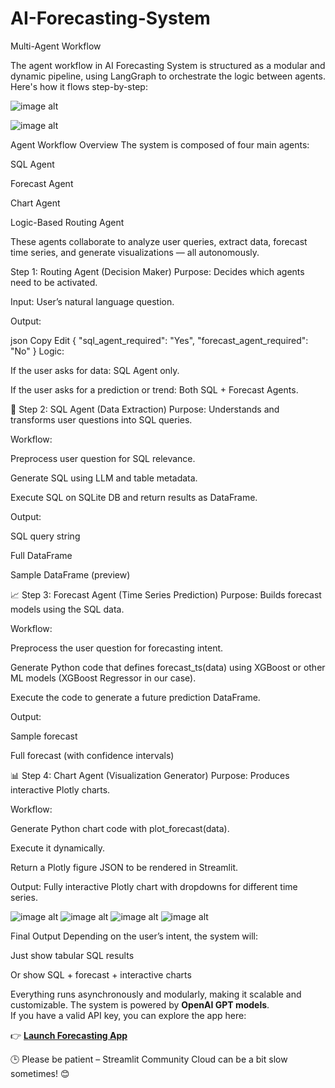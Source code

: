 # AI-Forecasting-System
Multi-Agent Workflow

The agent workflow in  AI Forecasting System is structured as a modular and dynamic pipeline, using LangGraph to orchestrate the logic between agents. Here's how it flows step-by-step:

![image alt](https://github.com/boprosv/AI-Forecasting-System/blob/main/Screenshot%202025-06-13%20111203.png?raw=true)


![image alt](https://github.com/boprosv/AI-Forecasting-System/blob/main/Screenshot%202025-06-13%20114018.png?raw=true)

Agent Workflow Overview
The system is composed of four main agents:

SQL Agent

Forecast Agent

Chart Agent

Logic-Based Routing Agent

These agents collaborate to analyze user queries, extract data, forecast time series, and generate visualizations — all autonomously.

 Step 1: Routing Agent (Decision Maker)
Purpose: Decides which agents need to be activated.

Input: User’s natural language question.

Output:

json
Copy
Edit
{
  "sql_agent_required": "Yes",
  "forecast_agent_required": "No"
}
Logic:

If the user asks for data: SQL Agent only.

If the user asks for a prediction or trend: Both SQL + Forecast Agents.

🧾 Step 2: SQL Agent (Data Extraction)
Purpose: Understands and transforms user questions into SQL queries.

Workflow:

Preprocess user question for SQL relevance.

Generate SQL using LLM and table metadata.

Execute SQL on SQLite DB and return results as DataFrame.

Output:

SQL query string

Full DataFrame

Sample DataFrame (preview)

📈 Step 3: Forecast Agent (Time Series Prediction)
Purpose: Builds forecast models using the SQL data.

Workflow:

Preprocess the user question for forecasting intent.

Generate Python code that defines forecast_ts(data) using XGBoost or other ML models (XGBoost Regressor in our case).

Execute the code to generate a future prediction DataFrame.

Output:

Sample forecast

Full forecast (with confidence intervals)

📊 Step 4: Chart Agent (Visualization Generator)
Purpose: Produces interactive Plotly charts.

Workflow:

Generate Python chart code with plot_forecast(data).

Execute it dynamically.

Return a Plotly figure JSON to be rendered in Streamlit.

Output: Fully interactive Plotly chart with dropdowns for different time series.


![image alt](https://github.com/boprosv/AI-Forecasting-System/blob/main/Screenshot%202025-06-13%20120531.png?raw=true)
![image alt](https://github.com/boprosv/AI-Forecasting-System/blob/main/Screenshot%202025-06-13%20114534.png?raw=true)
![image alt](https://github.com/boprosv/AI-Forecasting-System/blob/main/Screenshot%202025-06-13%20114336.png?raw=true)
![image alt](https://github.com/boprosv/AI-Forecasting-System/blob/main/Screenshot%202025-06-13%20114433.png?raw=true)

Final Output
Depending on the user’s intent, the system will:

Just show tabular SQL results

Or show SQL + forecast + interactive charts

Everything runs asynchronously and modularly, making it scalable and customizable.
The system is powered by **OpenAI GPT models**.  
If you have a valid API key, you can explore the app here: 

👉 [**Launch Forecasting App**](https://ai-forecast-app.streamlit.app/)

🕒 Please be patient – Streamlit Community Cloud can be a bit slow sometimes! 😊
